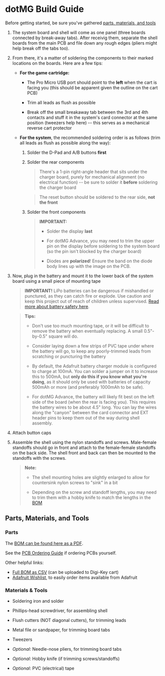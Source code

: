 # dotMG Build Guide

Before getting started, be sure you've gathered [parts, materials, and tools](#parts-materials-and-tools)


1. The system board and shell will come as one panel (three boards connected by break-away tabs). After receivig them, separate the shell boards from the main PCB and file down any rough edges (pliers might help break off the tabs too).

1. From there, it's a matter of soldering the components to their marked locations on the boards. Here are a few tips:

    - **For the game cartridge:**

      - The Pro Micro USB port should point to the **left** when the cart is facing you (this should be apparent given the outline on the cart PCB)

      - Trim all leads as flush as possible

      - Break off the small breakaway tab between the 3rd and 4th contacts and stuff it in the system's card connector at the same position (tweezers help here) -- this serves as a mechanical reverse cart protector

    - **For the system**, the recommended soldering order is as follows (trim all leads as flush as possible along the way):

      1. Solder the D-Pad and A/B buttons **first**

      1. Solder the rear components

          > There's a 1-pin right-angle header that sits under the charger board, purely for mechanical alignment (no electrical function) -- be sure to solder it **before** soldering the charger board

          > The reset button should be soldered to the rear side, **not the front**

      1. Solder the front components

          > **IMPORTANT:**
          >
          > - Solder the display **last**
          >
          > - For dotMG Advance, you may need to trim the upper pin on the display before soldering to the system board (so the pin isn't blocked by the charger board)
          >
          > - Diodes are **polarized**! Ensure the band on the diode body lines up with the image on the PCB.

1. Now, plug in the battery and mount it to the lower back of the system board using a small piece of mounting tape
    > **IMPORTANT!** LiPo batteries can be dangerous if mishandled or punctured, as they can catch fire or explode. Use caution and keep this project out of reach of children unless supervised. [Read more about battery safety here](https://learn.adafruit.com/li-ion-and-lipoly-batteries).

    > **Tips:**
    >
    > - Don't use too much mounting tape, or it will be difficult to remove the battery when eventually replacing. A small 0.5"-by-0.5" square will do.
    >
    > - Consider laying down a few strips of PVC tape under where the battery will go, to keep any poorly-trimmed leads from scratching or puncturing the battery
    >
    > - By default, the Adafruit battery charger module is configured to charge at 100mA. You can solder a jumper on it to increase this to 500mA, but **only do this if you know what you're doing**, as it should only be used with batteries of capacity 500mAh or more (and preferably 1000mAh to be safe).
    >
    > - For dotMG Advance, the battery will likely fit best on the left side of the board (when the rear is facing you). This requires the battery wires to be about 4.5" long. You can lay the wires along the "canyon" between the card connector and EXT header pins to keep them out of the way during shell assembly.

1. Attach button caps

1. Assemble the shell using the nylon standoffs and screws. Male-female standoffs should go in front and attach to the female-female standoffs on the back side. The shell front and back can then be mounted to the standoffs with the screws.

    > **Note:**
    >
    > - The shell mounting holes are slightly enlarged to allow for countersink nylon screws to "sink" in a bit
    >
    > - Depending on the screw and standoff lengths, you may need to trim them with a hobby knife to match the lengths in the [BOM](#parts)

## Parts, Materials, and Tools

### Parts

The [BOM can be found here as a PDF](bom.pdf).

See the [PCB Ordering Guide](docs/pcb-ordering.md) if ordering PCBs yourself.

Other helpful links:

- [Full BOM as CSV](bom.csv) (can be uploaded to Digi-Key cart)
- [Adafruit Wishlist](http://www.adafruit.com/wishlists/520023), to easily order items available from Adafruit

### Materials & Tools

- Soldering iron and solder

- Phillips-head screwdriver, for assembling shell

- Flush cutters (NOT diagonal cutters), for trimming leads

- Metal file or sandpaper, for trimming board tabs

- Tweezers

- _Optional_: Needle-nose pliers, for trimming board tabs

- _Optional_: Hobby knife (if trimming screws/standoffs)

- _Optional_: PVC (electrical) tape
